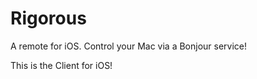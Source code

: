 Rigorous
====================

A remote for iOS. Control your Mac via a Bonjour service!

This is the Client for iOS!
